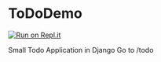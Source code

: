 # ToDoDemo

[![Run on Repl.it](https://repl.it/badge/github/arpitkulria/ToDoDemo)](https://repl.it/github/arpitkulria/ToDoDemo)

Small Todo Application in Django
Go to /todo
